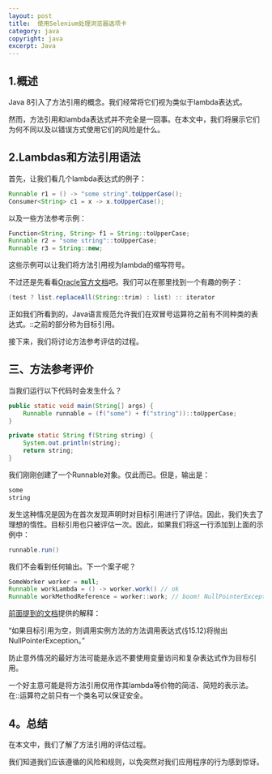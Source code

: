 ```yaml
---
layout: post
title:  使用Selenium处理浏览器选项卡
category: java
copyright: java
excerpt: Java
---
```


## 1.概述

Java 8引入了方法引用的概念。我们经常将它们视为类似于lambda表达式。

然而，方法引用和lambda表达式并不完全是一回事。在本文中，我们将展示它们为何不同以及以错误方式使用它们的风险是什么。

## 2.Lambdas和方法引用语法

首先，让我们看几个lambda表达式的例子：

```java
Runnable r1 = () -> "some string".toUpperCase();
Consumer<String> c1 = x -> x.toUpperCase();

```

以及一些方法参考示例：

```java
Function<String, String> f1 = String::toUpperCase;
Runnable r2 = "some string"::toUpperCase;
Runnable r3 = String::new;
```

这些示例可以让我们将方法引用视为lambda的缩写符号。

不过还是先看看[Oracle官方文档](https://docs.oracle.com/javase/specs/jls/se8/html/jls-15.html#jls-15.13)吧。我们可以在那里找到一个有趣的例子：

```java
(test ? list.replaceAll(String::trim) : list) :: iterator
```

正如我们所看到的，Java语言规范允许我们在双冒号运算符之前有不同种类的表达式。::之前的部分称为目标引用。

接下来，我们将讨论方法参考评估的过程。

## 三、方法参考评价

当我们运行以下代码时会发生什么？

```java
public static void main(String[] args) {
    Runnable runnable = (f("some") + f("string"))::toUpperCase;
}

private static String f(String string) {
    System.out.println(string);
    return string;
}
```

我们刚刚创建了一个Runnable对象。仅此而已。但是，输出是：

```bash
some
string

```

发生这种情况是因为在首次发现声明时对目标引用进行了评估。因此，我们失去了理想的惰性。目标引用也只被评估一次。因此，如果我们将这一行添加到上面的示例中：

```java
runnable.run()
```

我们不会看到任何输出。下一个案子呢？

```java
SomeWorker worker = null;
Runnable workLambda = () -> worker.work() // ok
Runnable workMethodReference = worker::work; // boom! NullPointerException
```

[前面提到的文档](https://docs.oracle.com/javase/specs/jls/se8/html/jls-15.html#jls-15.13)提供的解释：

“如果目标引用为空，则调用实例方法的方法调用表达式(§15.12)将抛出NullPointerException。”

防止意外情况的最好方法可能是永远不要使用变量访问和复杂表达式作为目标引用。

一个好主意可能是将方法引用仅用作其lambda等价物的简洁、简短的表示法。在::运算符之前只有一个类名可以保证安全。

## 4。总结

在本文中，我们了解了方法引用的评估过程。

我们知道我们应该遵循的风险和规则，以免突然对我们应用程序的行为感到惊讶。
